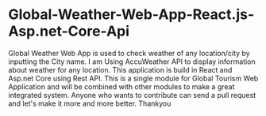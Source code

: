 # Global-Weather-Web-App-React.js-Asp.net-Core-Api
Global Weather Web App is used to check weather of any location/city by inputting the City name. I am Using AccuWeather API to display information about weather for any location. This application is build in React and Asp.net Core using Rest API.
This is a single module for Global Tourism Web Application and will be combined with other modules to make a great integrated system.
Anyone who wants to contribute can send a pull request and let's make it more and more better. Thankyou
